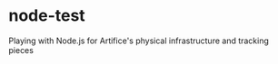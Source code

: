 node-test
=========

Playing with Node.js for Artifice's physical infrastructure and tracking pieces
